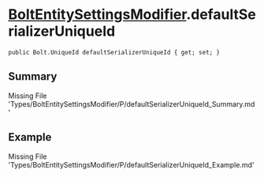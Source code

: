 # [BoltEntitySettingsModifier](Types/BoltEntitySettingsModifier.md).defaultSerializerUniqueId
`public Bolt.UniqueId defaultSerializerUniqueId { get; set; }`
## Summary
Missing File 'Types/BoltEntitySettingsModifier/P/defaultSerializerUniqueId_Summary.md'
## Example
Missing File 'Types/BoltEntitySettingsModifier/P/defaultSerializerUniqueId_Example.md'
